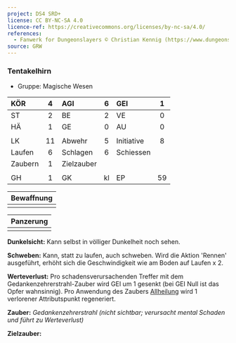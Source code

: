 ```yaml
---
project: DS4 SRD+
license: CC BY-NC-SA 4.0
licence-ref: https://creativecommons.org/licenses/by-nc-sa/4.0/
references: 
  - Fanwerk for Dungeonslayers © Christian Kennig (https://www.dungeonslayers.net/)
source: GRW
---
```


### Tentakelhirn

- Gruppe: Magische Wesen

| KÖR     |  4  | AGI        |  6  | GEI        |  1  |
| :------ | :-: | :--------- | :-: | :--------- | :-: |
| ST      |  2  | BE         |  2  | VE         |  0  |
| HÄ      |  1  | GE         |  0  | AU         |  0  |
|         |     |            |     |            |     |
| LK      | 11  | Abwehr     |  5  | Initiative |  8  |
| Laufen  |  6  | Schlagen   |  6  | Schiessen  |     |
| Zaubern |  1  | Zielzauber |     |            |     |
|         |     |            |     |            |     |
| GH      |  1  | GK         | kl  | EP         | 59  |

| Bewaffnung |
| :--------: |
|            |

| Panzerung |
| :-------: |
|           |

**Dunkelsicht:** Kann selbst in völliger Dunkelheit noch sehen.

**Schweben:** Kann, statt zu laufen, auch schweben. Wird die Aktion 'Rennen' ausgeführt, erhöht sich die Geschwindigkeit wie am Boden auf Laufen x 2.

**Werteverlust:** Pro schadensverursachenden Treffer mit dem Gedankenzehrerstrahl-Zauber wird GEI um 1 gesenkt (bei GEI Null ist das Opfer wahnsinnig). Pro Anwendung des Zaubers [Allheilung](../../grw/zauber/allheilung.md) wird 1 verlorener Attributspunkt regeneriert.

**Zauber:** _Gedankenzehrerstrahl (nicht sichtbar; verursacht mental Schaden und führt zu Werteverlust)_

**Zielzauber:**

